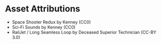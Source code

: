 # Asset Attributions
- Space Shooter Redux by Kenney (CC0)
- Sci-Fi Sounds by Kenney (CC0)
- RailJet / Long Seamless Loop by Deceased Superior Technician (CC-BY 3.0)
